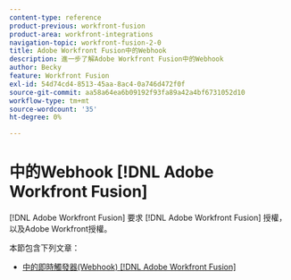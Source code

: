```yaml
---
content-type: reference
product-previous: workfront-fusion
product-area: workfront-integrations
navigation-topic: workfront-fusion-2-0
title: Adobe Workfront Fusion中的Webhook
description: 進一步了解Adobe Workfront Fusion中的Webhook
author: Becky
feature: Workfront Fusion
exl-id: 54d74cd4-8513-45aa-8ac4-0a746d472f0f
source-git-commit: aa58a64ea6b09192f93fa89a42a4bf6731052d10
workflow-type: tm+mt
source-wordcount: '35'
ht-degree: 0%

---
```


# 中的Webhook [!DNL Adobe Workfront Fusion]

[!DNL Adobe Workfront Fusion] 要求 [!DNL Adobe Workfront Fusion] 授權，以及Adobe Workfront授權。

本節包含下列文章：

* [中的即時觸發器(Webhook) [!DNL Adobe Workfront Fusion]](../../workfront-fusion/webhooks/instant-triggers-webhooks.md)
